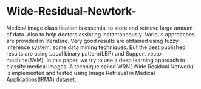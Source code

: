 # Wide-Residual-Newtork-
Medical image classification is essential to store and retrieve large amount of data. Also to help doctors assisting instantaneously. Various approaches are provided in literature. Very good results are obtained using fuzzy inference system, some data mining techniques. But the best published results are using Local binary pattern(LBP) and Support vector machine(SVM). In this paper, we try to use a deep learning approach to classify medical images. A technique called WRN( Wide Residual Network) is implemented and tested using Image Retrieval in Medical Applications(IRMA) dataset.

